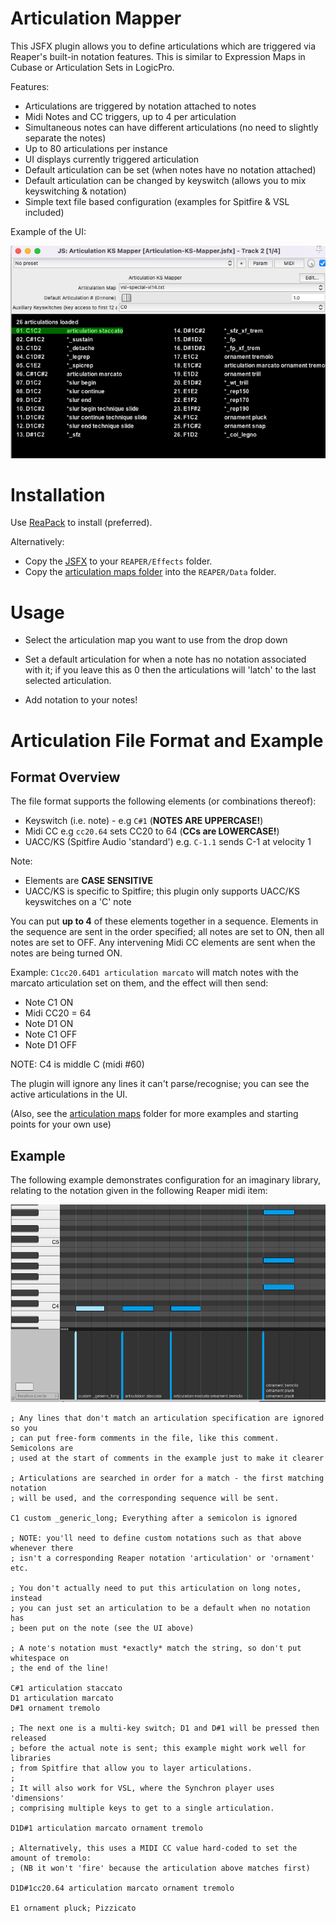 # Articulation Mapper

This JSFX plugin allows you to define articulations which are triggered via
Reaper's built-in notation features. This is similar to Expression Maps in
Cubase or Articulation Sets in LogicPro.

Features:

- Articulations are triggered by notation attached to notes
- Midi Notes and CC triggers, up to 4 per articulation
- Simultaneous notes can have different articulations (no need to slightly separate the notes)
- Up to 80 articulations per instance
- UI displays currently triggered articulation
- Default articulation can be set (when notes have no notation attached)
- Default articulation can be changed by keyswitch (allows you to mix keyswitching & notation)
- Simple text file based configuration (examples for Spitfire & VSL included)

Example of the UI:

![Screenshot of UI](ui1.png)

# Installation

Use [ReaPack](https://reapack.com/user-guide) to install (preferred).

Alternatively:

- Copy the [JSFX](Articulation-KS-Mapper.jsfx) to your `REAPER/Effects` folder.
- Copy the [articulation maps folder](articulation-maps) into the `REAPER/Data` folder.

# Usage

- Select the articulation map you want to use from the drop down

- Set a default articulation for when a note has no notation associated with it;
if you leave this as 0 then the articulations will 'latch' to the last selected
articulation.

- Add notation to your notes!

# Articulation File Format and Example

## Format Overview

The file format supports the following elements (or combinations thereof):

- Keyswitch (i.e. note) - e.g `C#1`  (**NOTES ARE UPPERCASE!**)
- Midi CC e.g `cc20.64` sets CC20 to 64 (**CCs are LOWERCASE!**)
- UACC/KS (Spitfire Audio 'standard') e.g. `C-1.1` sends C-1 at velocity 1

Note:
* Elements are **CASE SENSITIVE**
* UACC/KS is specific to Spitfire; this plugin only supports UACC/KS keyswitches on a 'C' note 

You can put **up to 4** of these elements together in a sequence.  Elements in the
sequence are sent in the order specified; all notes are set to ON, then all
notes are set to OFF. Any intervening Midi CC elements are sent when the notes
are being turned ON.

Example: `C1cc20.64D1 articulation marcato` will match notes with the marcato
articulation set on them, and the effect will then send:

- Note C1 ON
- Midi CC20 = 64
- Note D1 ON
- Note C1 OFF
- Note D1 OFF

NOTE: C4 is middle C (midi #60)

The plugin will ignore any lines it can't parse/recognise; you can see the
active articulations in the UI.

(Also, see the [articulation maps](articulation-maps) folder for more examples and
starting points for your own use)

## Example

The following example demonstrates configuration for an imaginary library,
relating to the notation given in the following Reaper midi item:

![Example Articulations]( example1.png )

```
; Any lines that don't match an articulation specification are ignored so you
; can put free-form comments in the file, like this comment.  Semicolons are
; used at the start of comments in the example just to make it clearer

; Articulations are searched in order for a match - the first matching notation
; will be used, and the corresponding sequence will be sent.

C1 custom _generic_long; Everything after a semicolon is ignored

; NOTE: you'll need to define custom notations such as that above whenever there
; isn't a corresponding Reaper notation 'articulation' or 'ornament' etc.

; You don't actually need to put this articulation on long notes, instead
; you can just set an articulation to be a default when no notation has 
; been put on the note (see the UI above)

; A note's notation must *exactly* match the string, so don't put whitespace on
; the end of the line!

C#1 articulation staccato
D1 articulation marcato
D#1 ornament tremolo

; The next one is a multi-key switch; D1 and D#1 will be pressed then released
; before the actual note is sent; this example might work well for libraries
; from Spitfire that allow you to layer articulations.
; 
; It will also work for VSL, where the Synchron player uses 'dimensions'
; comprising multiple keys to get to a single articulation.

D1D#1 articulation marcato ornament tremolo

; Alternatively, this uses a MIDI CC value hard-coded to set the amount of tremolo:
; (NB it won't 'fire' because the articulation above matches first)

D1D#1cc20.64 articulation marcato ornament tremolo

E1 ornament pluck; Pizzicato
```

